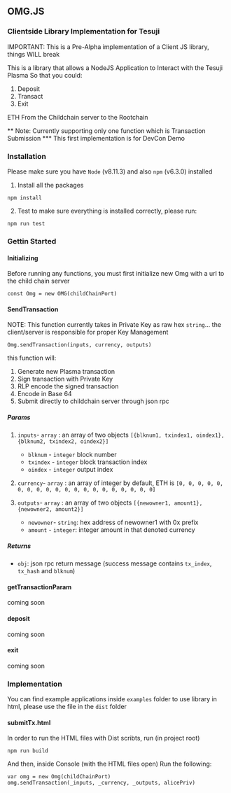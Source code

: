## OMG.JS 
### Clientside Library Implementation for Tesuji 

IMPORTANT: This is a Pre-Alpha implementation of a Client JS library, things WILL break

This is a library that allows a NodeJS Application to Interact with the Tesuji Plasma
So that you could:

1. Deposit
2. Transact
3. Exit

ETH From the Childchain server to the Rootchain

** Note: Currently supporting only one function which is Transaction Submission
*** This first implementation is for DevCon Demo

### Installation

Please make sure you have `Node` (v8.11.3) and also `npm` (v6.3.0) installed
1. Install all the packages
```
npm install
```
2. Test to make sure everything is installed correctly, please run:

```
npm run test
```

### Gettin Started
#### Initializing
Before running any functions, you must first initialize new Omg with a url to the child chain server

```
const Omg = new OMG(childChainPort)
```

#### SendTransaction

NOTE: This function currently takes in Private Key as raw hex `string`... the client/server is responsible for proper Key Management

```
Omg.sendTransaction(inputs, currency, outputs)
```

this function will:
1. Generate new Plasma transaction
2. Sign transaction with Private Key
3. RLP encode the signed transaction
4. Encode in Base 64
5. Submit directly to childchain server through json rpc

##### Params
1. `inputs`- `array` :  an array of two objects `[{blknum1, txindex1, oindex1},{blknum2, txindex2, oindex2}]` 
    - `blknum` - `integer` block number
    - `txindex` - `integer` block transaction index
    - `oindex` - `integer` output index
    
2. `currency`- `array` : an array of integer by default, ETH is `[0, 0, 0, 0, 0, 0, 0, 0, 0, 0, 0, 0, 0, 0, 0, 0, 0, 0, 0, 0]`
3.  `outputs`- `array` : an array of two objects `[{newowner1, amount1},{newowner2, amount2}]`
    - `newowner`- `string`: hex address of newowner1 with 0x prefix
    - `amount` - `integer`: integer amount in that denoted currency

##### Returns
- `obj`: json rpc return message (success message contains `tx_index`, `tx_hash` and `blknum`)

#### getTransactionParam
coming soon

#### deposit
coming soon

#### exit
coming soon

### Implementation
You can find example applications inside `examples` folder
to use library in html, please use the file in the `dist` folder

#### submitTx.html
In order to run the HTML files with Dist scribts, run (in project root)
```
npm run build
```
And then, inside Console (with the HTML files open) Run the following:
```
var omg = new Omg(childChainPort)
omg.sendTransaction(_inputs, _currency, _outputs, alicePriv)
```
